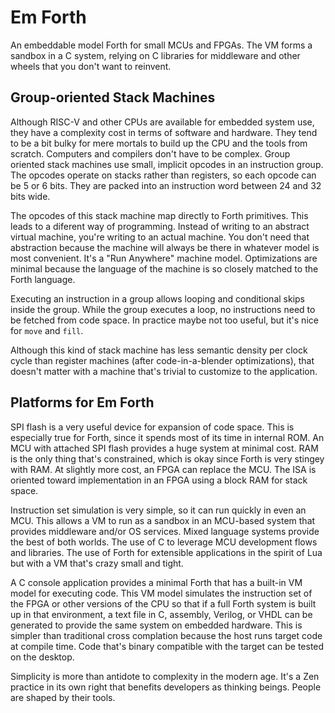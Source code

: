 # Em Forth

An embeddable model Forth for small MCUs and FPGAs. The VM forms a sandbox in a C system, relying on C libraries for middleware and other wheels that you don't want to reinvent.

## Group-oriented Stack Machines

Although RISC-V and other CPUs are available for embedded system use, they have a complexity cost in terms of software and hardware.
They tend to be a bit bulky for mere mortals to build up the CPU and the tools from scratch. Computers and compilers don't have to be complex. Group oriented stack machines use small, implicit opcodes in an instruction group. The opcodes operate on stacks rather than registers, so each opcode can be 5 or 6 bits. They are packed into an instruction word between 24 and 32 bits wide.

The opcodes of this stack machine map directly to Forth primitives. This leads to a diferent way of programming. Instead of writing to an abstract virtual machine, you're writing to an actual machine. You don't need that abstraction because the machine will always be there in whatever model is most convenient. It's a "Run Anywhere" machine model. Optimizations are minimal because the language of the machine is so closely matched to the Forth language.

Executing an instruction in a group allows looping and conditional skips inside the group. While the group executes a loop, no instructions need to be fetched from code space. In practice maybe not too useful, but it's nice for `move` and `fill`.

Although this kind of stack machine has less semantic density per clock cycle than register machines (after code-in-a-blender optimizations), that doesn't matter with a machine that's trivial to customize to the application.

## Platforms for Em Forth

SPI flash is a very useful device for expansion of code space. This is especially true for Forth, since it spends most of its time in internal ROM. An MCU with attached SPI flash provides a huge system at minimal cost. RAM is the only thing that's constrained, which is okay since Forth is very stingey with RAM. At slightly more cost, an FPGA can replace the MCU. The ISA is oriented toward implementation in an FPGA using a block RAM for stack space.

Instruction set simulation is very simple, so it can run quickly in even an MCU. This allows a VM to run as a sandbox in an MCU-based system that provides middleware and/or OS services. Mixed language systems provide the best of both worlds. The use of C to leverage MCU development flows and libraries. The use of Forth for extensible applications in the spirit of Lua but with a VM that's crazy small and tight.

A C console application provides a minimal Forth that has a built-in VM model for executing code. This VM model simulates the instruction set of the FPGA or other versions of the CPU so that if a full Forth system is built up in that environment, a text file in C, assembly, Verilog, or VHDL can be generated to provide the same system on embedded hardware. This is simpler than traditional cross complation because the host runs target code at compile time. Code that's binary compatible with the target can be tested on the desktop.

Simplicity is more than antidote to complexity in the modern age. It's a Zen practice in its own right that benefits developers as thinking beings. People are shaped by their tools.

